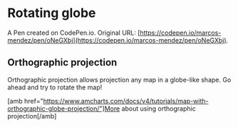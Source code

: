 # Rotating globe

A Pen created on CodePen.io. Original URL: [https://codepen.io/marcos-mendez/pen/oNeGXbj](https://codepen.io/marcos-mendez/pen/oNeGXbj).

<h2>Orthographic projection</h2>
Orthographic projection allows projection any map in a globe-like shape.
Go ahead and try to rotate the map!

[amb href="https://www.amcharts.com/docs/v4/tutorials/map-with-orthographic-globe-projection/"]More about using orthographic projection[/amb]
